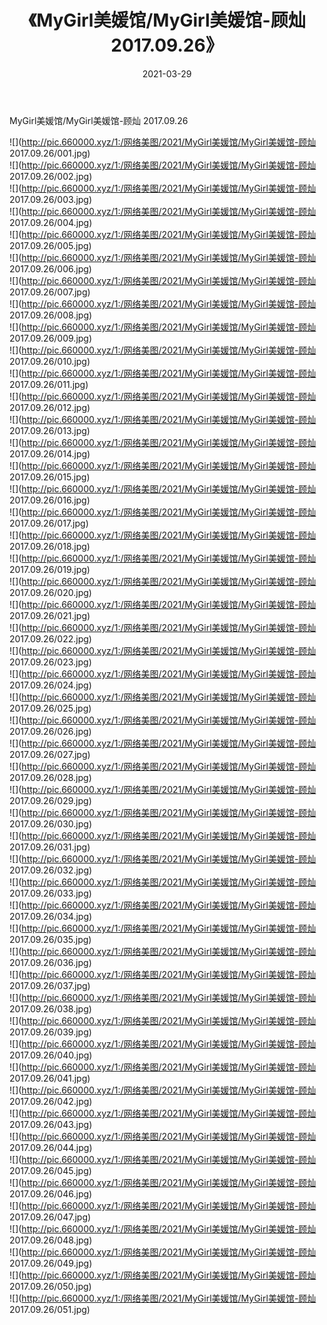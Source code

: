 ﻿---
layout: post
title:  《MyGirl美媛馆/MyGirl美媛馆-顾灿 2017.09.26》
date:   2021-03-29
img: http://pic.660000.xyz/1:/网络美图/2021/MyGirl美媛馆/MyGirl美媛馆-顾灿 2017.09.26/000.jpg
categories: [美女, 清纯, 唯美]
---

MyGirl美媛馆/MyGirl美媛馆-顾灿 2017.09.26

 ![](http://pic.660000.xyz/1:/网络美图/2021/MyGirl美媛馆/MyGirl美媛馆-顾灿 2017.09.26/001.jpg) <br>![](http://pic.660000.xyz/1:/网络美图/2021/MyGirl美媛馆/MyGirl美媛馆-顾灿 2017.09.26/002.jpg) <br>![](http://pic.660000.xyz/1:/网络美图/2021/MyGirl美媛馆/MyGirl美媛馆-顾灿 2017.09.26/003.jpg) <br>![](http://pic.660000.xyz/1:/网络美图/2021/MyGirl美媛馆/MyGirl美媛馆-顾灿 2017.09.26/004.jpg) <br>![](http://pic.660000.xyz/1:/网络美图/2021/MyGirl美媛馆/MyGirl美媛馆-顾灿 2017.09.26/005.jpg) <br>![](http://pic.660000.xyz/1:/网络美图/2021/MyGirl美媛馆/MyGirl美媛馆-顾灿 2017.09.26/006.jpg) <br>![](http://pic.660000.xyz/1:/网络美图/2021/MyGirl美媛馆/MyGirl美媛馆-顾灿 2017.09.26/007.jpg) <br>![](http://pic.660000.xyz/1:/网络美图/2021/MyGirl美媛馆/MyGirl美媛馆-顾灿 2017.09.26/008.jpg) <br>![](http://pic.660000.xyz/1:/网络美图/2021/MyGirl美媛馆/MyGirl美媛馆-顾灿 2017.09.26/009.jpg) <br>![](http://pic.660000.xyz/1:/网络美图/2021/MyGirl美媛馆/MyGirl美媛馆-顾灿 2017.09.26/010.jpg) <br>![](http://pic.660000.xyz/1:/网络美图/2021/MyGirl美媛馆/MyGirl美媛馆-顾灿 2017.09.26/011.jpg) <br>![](http://pic.660000.xyz/1:/网络美图/2021/MyGirl美媛馆/MyGirl美媛馆-顾灿 2017.09.26/012.jpg) <br>![](http://pic.660000.xyz/1:/网络美图/2021/MyGirl美媛馆/MyGirl美媛馆-顾灿 2017.09.26/013.jpg) <br>![](http://pic.660000.xyz/1:/网络美图/2021/MyGirl美媛馆/MyGirl美媛馆-顾灿 2017.09.26/014.jpg) <br>![](http://pic.660000.xyz/1:/网络美图/2021/MyGirl美媛馆/MyGirl美媛馆-顾灿 2017.09.26/015.jpg) <br>![](http://pic.660000.xyz/1:/网络美图/2021/MyGirl美媛馆/MyGirl美媛馆-顾灿 2017.09.26/016.jpg) <br>![](http://pic.660000.xyz/1:/网络美图/2021/MyGirl美媛馆/MyGirl美媛馆-顾灿 2017.09.26/017.jpg) <br>![](http://pic.660000.xyz/1:/网络美图/2021/MyGirl美媛馆/MyGirl美媛馆-顾灿 2017.09.26/018.jpg) <br>![](http://pic.660000.xyz/1:/网络美图/2021/MyGirl美媛馆/MyGirl美媛馆-顾灿 2017.09.26/019.jpg) <br>![](http://pic.660000.xyz/1:/网络美图/2021/MyGirl美媛馆/MyGirl美媛馆-顾灿 2017.09.26/020.jpg) <br>![](http://pic.660000.xyz/1:/网络美图/2021/MyGirl美媛馆/MyGirl美媛馆-顾灿 2017.09.26/021.jpg) <br>![](http://pic.660000.xyz/1:/网络美图/2021/MyGirl美媛馆/MyGirl美媛馆-顾灿 2017.09.26/022.jpg) <br>![](http://pic.660000.xyz/1:/网络美图/2021/MyGirl美媛馆/MyGirl美媛馆-顾灿 2017.09.26/023.jpg) <br>![](http://pic.660000.xyz/1:/网络美图/2021/MyGirl美媛馆/MyGirl美媛馆-顾灿 2017.09.26/024.jpg) <br>![](http://pic.660000.xyz/1:/网络美图/2021/MyGirl美媛馆/MyGirl美媛馆-顾灿 2017.09.26/025.jpg) <br>![](http://pic.660000.xyz/1:/网络美图/2021/MyGirl美媛馆/MyGirl美媛馆-顾灿 2017.09.26/026.jpg) <br>![](http://pic.660000.xyz/1:/网络美图/2021/MyGirl美媛馆/MyGirl美媛馆-顾灿 2017.09.26/027.jpg) <br>![](http://pic.660000.xyz/1:/网络美图/2021/MyGirl美媛馆/MyGirl美媛馆-顾灿 2017.09.26/028.jpg) <br>![](http://pic.660000.xyz/1:/网络美图/2021/MyGirl美媛馆/MyGirl美媛馆-顾灿 2017.09.26/029.jpg) <br>![](http://pic.660000.xyz/1:/网络美图/2021/MyGirl美媛馆/MyGirl美媛馆-顾灿 2017.09.26/030.jpg) <br>![](http://pic.660000.xyz/1:/网络美图/2021/MyGirl美媛馆/MyGirl美媛馆-顾灿 2017.09.26/031.jpg) <br>![](http://pic.660000.xyz/1:/网络美图/2021/MyGirl美媛馆/MyGirl美媛馆-顾灿 2017.09.26/032.jpg) <br>![](http://pic.660000.xyz/1:/网络美图/2021/MyGirl美媛馆/MyGirl美媛馆-顾灿 2017.09.26/033.jpg) <br>![](http://pic.660000.xyz/1:/网络美图/2021/MyGirl美媛馆/MyGirl美媛馆-顾灿 2017.09.26/034.jpg) <br>![](http://pic.660000.xyz/1:/网络美图/2021/MyGirl美媛馆/MyGirl美媛馆-顾灿 2017.09.26/035.jpg) <br>![](http://pic.660000.xyz/1:/网络美图/2021/MyGirl美媛馆/MyGirl美媛馆-顾灿 2017.09.26/036.jpg) <br>![](http://pic.660000.xyz/1:/网络美图/2021/MyGirl美媛馆/MyGirl美媛馆-顾灿 2017.09.26/037.jpg) <br>![](http://pic.660000.xyz/1:/网络美图/2021/MyGirl美媛馆/MyGirl美媛馆-顾灿 2017.09.26/038.jpg) <br>![](http://pic.660000.xyz/1:/网络美图/2021/MyGirl美媛馆/MyGirl美媛馆-顾灿 2017.09.26/039.jpg) <br>![](http://pic.660000.xyz/1:/网络美图/2021/MyGirl美媛馆/MyGirl美媛馆-顾灿 2017.09.26/040.jpg) <br>![](http://pic.660000.xyz/1:/网络美图/2021/MyGirl美媛馆/MyGirl美媛馆-顾灿 2017.09.26/041.jpg) <br>![](http://pic.660000.xyz/1:/网络美图/2021/MyGirl美媛馆/MyGirl美媛馆-顾灿 2017.09.26/042.jpg) <br>![](http://pic.660000.xyz/1:/网络美图/2021/MyGirl美媛馆/MyGirl美媛馆-顾灿 2017.09.26/043.jpg) <br>![](http://pic.660000.xyz/1:/网络美图/2021/MyGirl美媛馆/MyGirl美媛馆-顾灿 2017.09.26/044.jpg) <br>![](http://pic.660000.xyz/1:/网络美图/2021/MyGirl美媛馆/MyGirl美媛馆-顾灿 2017.09.26/045.jpg) <br>![](http://pic.660000.xyz/1:/网络美图/2021/MyGirl美媛馆/MyGirl美媛馆-顾灿 2017.09.26/046.jpg) <br>![](http://pic.660000.xyz/1:/网络美图/2021/MyGirl美媛馆/MyGirl美媛馆-顾灿 2017.09.26/047.jpg) <br>![](http://pic.660000.xyz/1:/网络美图/2021/MyGirl美媛馆/MyGirl美媛馆-顾灿 2017.09.26/048.jpg) <br>![](http://pic.660000.xyz/1:/网络美图/2021/MyGirl美媛馆/MyGirl美媛馆-顾灿 2017.09.26/049.jpg) <br>![](http://pic.660000.xyz/1:/网络美图/2021/MyGirl美媛馆/MyGirl美媛馆-顾灿 2017.09.26/050.jpg) <br>![](http://pic.660000.xyz/1:/网络美图/2021/MyGirl美媛馆/MyGirl美媛馆-顾灿 2017.09.26/051.jpg) <br>